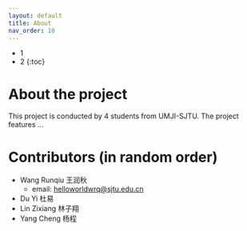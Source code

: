 ```yaml
---
layout: default
title: About
nav_order: 10
---
```


- 1
- 2
{:toc}

# About the project
This project is conducted by 4 students from UMJI-SJTU. The project features ...

# Contributors (in random order)
- Wang Runqiu 王润秋 
  - email: helloworldwrq@sjtu.edu.cn
- Du Yi 杜易
- Lin Zixiang 林子翔
- Yang Cheng 杨程
